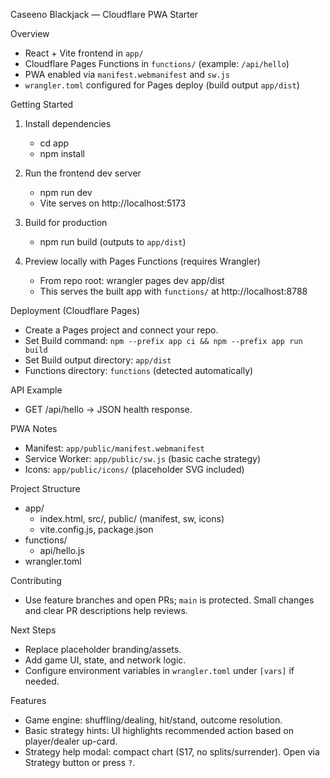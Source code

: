 Caseeno Blackjack — Cloudflare PWA Starter

Overview
- React + Vite frontend in `app/`
- Cloudflare Pages Functions in `functions/` (example: `/api/hello`)
- PWA enabled via `manifest.webmanifest` and `sw.js`
- `wrangler.toml` configured for Pages deploy (build output `app/dist`)

Getting Started
1) Install dependencies
   - cd app
   - npm install

2) Run the frontend dev server
   - npm run dev
   - Vite serves on http://localhost:5173

3) Build for production
   - npm run build (outputs to `app/dist`)

4) Preview locally with Pages Functions (requires Wrangler)
   - From repo root: wrangler pages dev app/dist
   - This serves the built app with `functions/` at http://localhost:8788

Deployment (Cloudflare Pages)
- Create a Pages project and connect your repo.
- Set Build command: `npm --prefix app ci && npm --prefix app run build`
- Set Build output directory: `app/dist`
- Functions directory: `functions` (detected automatically)

API Example
- GET /api/hello → JSON health response.

PWA Notes
- Manifest: `app/public/manifest.webmanifest`
- Service Worker: `app/public/sw.js` (basic cache strategy)
- Icons: `app/public/icons/` (placeholder SVG included)

Project Structure
- app/
  - index.html, src/, public/ (manifest, sw, icons)
  - vite.config.js, package.json
- functions/
  - api/hello.js
- wrangler.toml

Contributing
- Use feature branches and open PRs; `main` is protected. Small changes and clear PR descriptions help reviews.

Next Steps
- Replace placeholder branding/assets.
- Add game UI, state, and network logic.
- Configure environment variables in `wrangler.toml` under `[vars]` if needed.

Features
- Game engine: shuffling/dealing, hit/stand, outcome resolution.
- Basic strategy hints: UI highlights recommended action based on player/dealer up-card.
- Strategy help modal: compact chart (S17, no splits/surrender). Open via Strategy button or press `?`.
